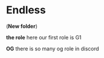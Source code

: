 # Endless

(**New folder**)  

**the role**
here our first role is G1

**OG**
there is so many og role in discord 
